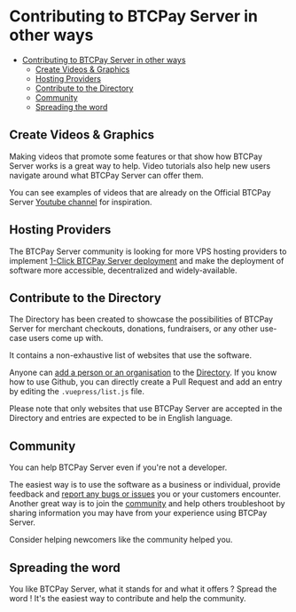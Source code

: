 # Contributing to BTCPay Server in other ways

- [Contributing to BTCPay Server in other ways](#contributing-to-btcpay-server-in-other-ways)
  - [Create Videos & Graphics](#create-videos--graphics)
  - [Hosting Providers](#hosting-providers)
  - [Contribute to the Directory](#contribute-to-the-directory)
  - [Community](#community)
  - [Spreading the word](#spreading-the-word)

## Create Videos & Graphics

Making videos that promote some features or that show how BTCPay Server works is a great way to help.
Video tutorials also help new users navigate around what BTCPay Server can offer them.

You can see examples of videos that are already on the Official BTCPay Server [Youtube channel](https://www.youtube.com/channel/UCpG9WL6TJuoNfFVkaDMp9ug/) for inspiration.

## Hosting Providers

The BTCPay Server community is looking for more VPS hosting providers to implement [1-Click BTCPay Server deployment](../LunaNodeWebDeployment.md) and make the deployment of software more accessible, decentralized and widely-available.

## Contribute to the Directory

The Directory has been created to showcase the possibilities of BTCPay Server for merchant checkouts, donations, fundraisers, or any other use-case users come up with.

It contains a non-exhaustive list of websites that use the software.

Anyone can [add a person or an organisation](https://directory.btcpayserver.org/newentry) to the [Directory](https://directory.btcpayserver.org/).
If you know how to use Github, you can directly create a Pull Request and add an entry by editing the `.vuepress/list.js` file.

Please note that only websites that use BTCPay Server are accepted in the Directory and entries are expected to be in English language.

## Community

You can help BTCPay Server even if you're not a developer.

The easiest way is to use the software as a business or individual, provide feedback and [report any bugs or issues](https://github.com/btcpayserver/btcpayserver/issues) you or your customers encounter. Another great way is to join the [community](../Community.md) and help others troubleshoot by sharing information you may have from your experience using BTCPay Server.

Consider helping newcomers like the community helped you.

## Spreading the word

You like BTCPay Server, what it stands for and what it offers ? Spread the word ! It's the easiest way to contribute and help the community.